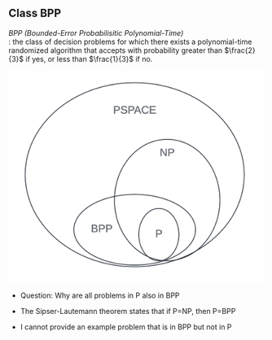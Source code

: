 ## Class BPP

*BPP (Bounded-Error Probabilisitic Polynomial-Time)*    
: the class of decision problems for which there exists a polynomial-time randomized algorithm
that accepts with probability greater than $\frac{2}{3}$ if yes, or less than $\frac{1}{3}$ if no.

[//]: # ($\frac{2}{3}$ is any constant greater than $\frac{1}{2}$)     
[//]: # ($\frac{1}{3}$ is any constant less than $\frac{1}{2}$)

![](Pictures/p_np_pspace_bpp_diagram.png)
- Question: Why are all problems in P also in BPP

[//]: # (Reason: both solve in P time and any problem in P can add randomness and not use it)

- The Sipser-Lautemann theorem states that if P=NP, then P=BPP

[//]: # (There are still problems in BPP with no efficient equivalent in P)
[//]: # (It is widely believed that P=BPP)

- I cannot provide an example problem that is in BPP but not in P

[//]: # (The remaining problems in BPP are not known. Most have been derandomized.)
